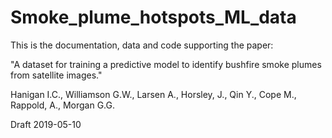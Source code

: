 Smoke_plume_hotspots_ML_data
===

This is the documentation, data and code supporting the paper:

"A dataset for training a predictive model to identify bushfire smoke plumes from satellite images."

Hanigan I.C., Williamson G.W., Larsen A., Horsley, J., Qin Y., Cope M., Rappold, A., Morgan G.G.

Draft 2019-05-10
